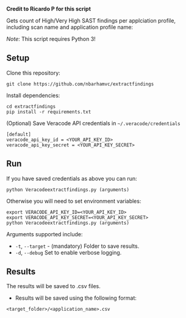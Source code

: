**Credit to Ricardo P for this script**

Gets count of High/Very High SAST findings per applciation profile, including scan name and application profile name:

*Note*: This script requires Python 3!

## Setup

Clone this repository:

    git clone https://github.com/nbarhamvc/extractfindings

Install dependencies:

    cd extractfindings
    pip install -r requirements.txt

(Optional) Save Veracode API credentials in `~/.veracode/credentials`

    [default]
    veracode_api_key_id = <YOUR_API_KEY_ID>
    veracode_api_key_secret = <YOUR_API_KEY_SECRET>

## Run

If you have saved credentials as above you can run:

    python Veracodeextractfindings.py (arguments)

Otherwise you will need to set environment variables:

    export VERACODE_API_KEY_ID=<YOUR_API_KEY_ID>
    export VERACODE_API_KEY_SECRET=<YOUR_API_KEY_SECRET>
    python Veracodeextractfindings.py (arguments)

Arguments supported include:
- `-t`, `--target` - (mandatory) Folder to save results.
- `-d`, `--debug` Set to enable verbose logging.

## Results
The results will be saved to .csv files.  

- Results will be saved using the following format:

`<target_folder>/<application_name>.csv`
